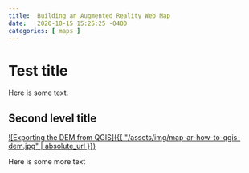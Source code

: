 ```yaml
---
title:  Building an Augmented Reality Web Map
date:   2020-10-15 15:25:25 -0400
categories: [ maps ]
---
```


# Test title

Here is some text.

## Second level title

[![Exporting the DEM from QGIS]({{ "/assets/img/map-ar-how-to-qgis-dem.jpg" | absolute_url }})](/assets/img/map-ar-how-to-qgis-dem.png)

Here is some more text